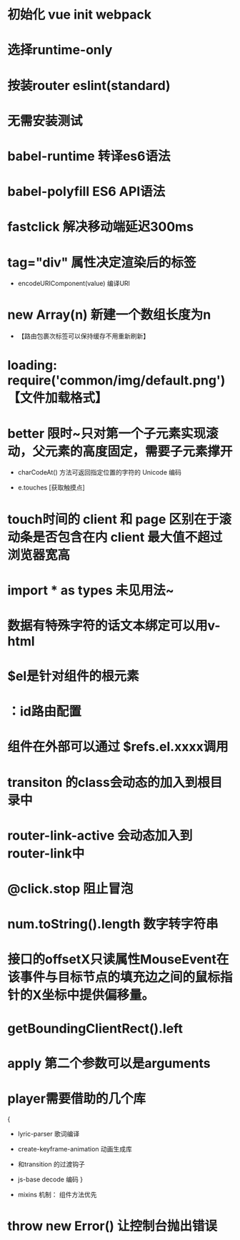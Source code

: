 # 初始化 vue init webpack <name>
# 选择runtime-only
# 按装router eslint(standard) 
# 无需安装测试
# babel-runtime  转译es6语法
# babel-polyfill ES6 API语法
# fastclick 解决移动端延迟300ms
# tag="div" 属性决定渲染后的标签
- encodeURIComponent(value) 编译URl

# new Array(n) 新建一个数组长度为n
-  <keep-alive>
      <router-view/>
    </keep-alive>  【路由包裹次标签可以保持缓存不用重新刷新】

# loading: require('common/img/default.png') 【文件加载格式】
# better 限时~只对第一个子元素实现滚动，父元素的高度固定，需要子元素撑开

- charCodeAt() 方法可返回指定位置的字符的 Unicode 编码

- e.touches [获取触摸点]
# touch时间的 client 和 page 区别在于滚动条是否包含在内 client 最大值不超过浏览器宽高

# import * as types 未见用法~

# 数据有特殊字符的话文本绑定可以用v-html
#  $el是针对组件的根元素
# ：id路由配置
# 组件在外部可以通过 $refs.el.xxxx调用

# transiton 的class会动态的加入到根目录中
# router-link-active 会动态加入到router-link中

# @click.stop 阻止冒泡

# num.toString().length 数字转字符串

# 接口的offsetX只读属性MouseEvent在该事件与目标节点的填充边之间的鼠标指针的X坐标中提供偏移量。 

# getBoundingClientRect().left

# apply 第二个参数可以是arguments


# player需要借助的几个库   
{
  - lyric-parser  歌词编译
  - create-keyframe-animation   动画生成库
  - 和transition 的过渡钩子
  - js-base decode  编码
}

- mixins 机制： 组件方法优先

# throw new Error() 让控制台抛出错误